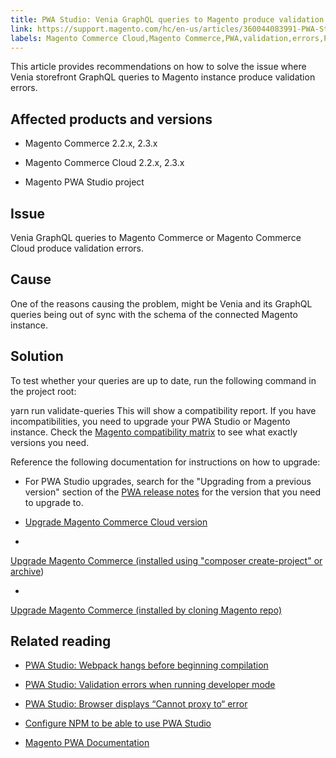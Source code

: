 ```yaml
---
title: PWA Studio: Venia GraphQL queries to Magento produce validation errors
link: https://support.magento.com/hc/en-us/articles/360044083991-PWA-Studio-Venia-GraphQL-queries-to-Magento-produce-validation-errors
labels: Magento Commerce Cloud,Magento Commerce,PWA,validation,errors,PWA Studio,Venia,2.3.x,GraphQL queries,2.2.x,how to,compatibility report
---
```


This article provides recommendations on how to solve the issue where Venia storefront GraphQL queries to Magento instance produce validation errors.

## Affected products and versions

* Magento Commerce 2.2.x, 2.3.x

* Magento Commerce Cloud 2.2.x, 2.3.x

* Magento PWA Studio project

## Issue

Venia GraphQL queries to Magento Commerce or Magento Commerce Cloud produce validation errors.

## Cause

One of the reasons causing the problem, might be Venia and its GraphQL queries being out of sync with the schema of the connected Magento instance.

## Solution

To test whether your queries are up to date, run the following command in the project root:

yarn run validate-queries
This will show a compatibility report. If you have incompatibilities, you need to upgrade your PWA Studio or Magento instance. Check the [Magento compatibility matrix](https://pwastudio.io/technologies/magento-compatibility/) to see what exactly versions you need.

Reference the following documentation for instructions on how to upgrade:

* For PWA Studio upgrades, search for the "Upgrading from a previous version" section of the [PWA release notes](https://github.com/magento/pwa-studio/releases/) for the version that you need to upgrade to.

* [Upgrade Magento Commerce Cloud version](https://devdocs.magento.com/cloud/project/project-upgrade.html)

* 
[Upgrade Magento Commerce (installed using "composer create-project" or archive](https://devdocs.magento.com/guides/v2.3/comp-mgr/cli/cli-upgrade.html))

* 
[Upgrade Magento Commerce (installed by cloning Magento repo)](https://devdocs.magento.com/guides/v2.3/install-gde/install/cli/dev_update-magento.html)

## Related reading

* [PWA Studio: Webpack hangs before beginning compilation](https://support.magento.com/hc/en-us/articles/360039475011)

* [PWA Studio: Validation errors when running developer mode](https://support.magento.com/hc/en-us/articles/360036928811)

* [PWA Studio: Browser displays “Cannot proxy to“ error](https://support.magento.com/hc/en-us/articles/360036581232)

* [Configure NPM to be able to use PWA Studio](https://support.magento.com/hc/en-us/articles/360022507012)

* [Magento PWA Documentation](https://magento.github.io/pwa-studio/)

